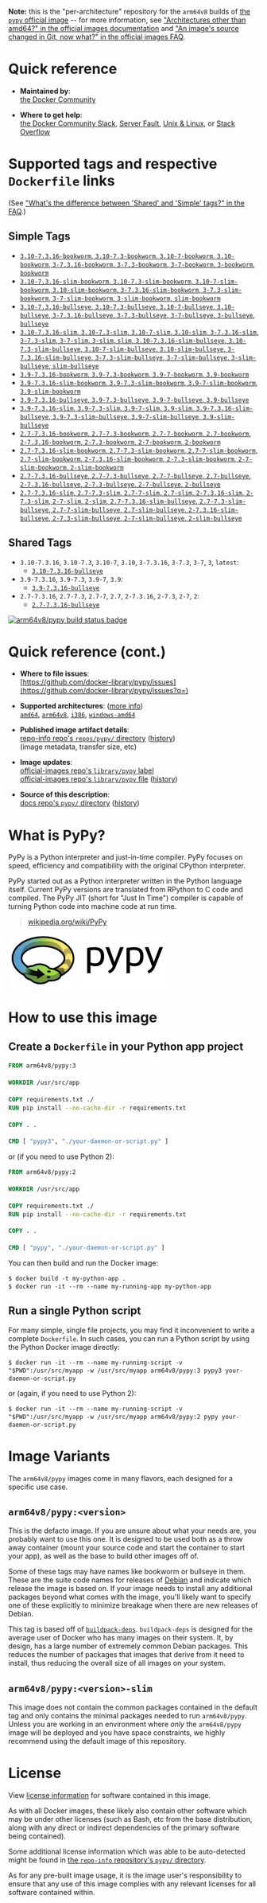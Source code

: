 <!--

********************************************************************************

WARNING:

    DO NOT EDIT "pypy/README.md"

    IT IS AUTO-GENERATED

    (from the other files in "pypy/" combined with a set of templates)

********************************************************************************

-->

**Note:** this is the "per-architecture" repository for the `arm64v8` builds of [the `pypy` official image](https://hub.docker.com/_/pypy) -- for more information, see ["Architectures other than amd64?" in the official images documentation](https://github.com/docker-library/official-images#architectures-other-than-amd64) and ["An image's source changed in Git, now what?" in the official images FAQ](https://github.com/docker-library/faq#an-images-source-changed-in-git-now-what).

# Quick reference

-	**Maintained by**:  
	[the Docker Community](https://github.com/docker-library/pypy)

-	**Where to get help**:  
	[the Docker Community Slack](https://dockr.ly/comm-slack), [Server Fault](https://serverfault.com/help/on-topic), [Unix & Linux](https://unix.stackexchange.com/help/on-topic), or [Stack Overflow](https://stackoverflow.com/help/on-topic)

# Supported tags and respective `Dockerfile` links

(See ["What's the difference between 'Shared' and 'Simple' tags?" in the FAQ](https://github.com/docker-library/faq#whats-the-difference-between-shared-and-simple-tags).)

## Simple Tags

-	[`3.10-7.3.16-bookworm`, `3.10-7.3-bookworm`, `3.10-7-bookworm`, `3.10-bookworm`, `3-7.3.16-bookworm`, `3-7.3-bookworm`, `3-7-bookworm`, `3-bookworm`, `bookworm`](https://github.com/docker-library/pypy/blob/7fd4974ceb6228a380d1c759bb6bfbb9bb7a6686/3.10/bookworm/Dockerfile)
-	[`3.10-7.3.16-slim-bookworm`, `3.10-7.3-slim-bookworm`, `3.10-7-slim-bookworm`, `3.10-slim-bookworm`, `3-7.3.16-slim-bookworm`, `3-7.3-slim-bookworm`, `3-7-slim-bookworm`, `3-slim-bookworm`, `slim-bookworm`](https://github.com/docker-library/pypy/blob/7fd4974ceb6228a380d1c759bb6bfbb9bb7a6686/3.10/slim-bookworm/Dockerfile)
-	[`3.10-7.3.16-bullseye`, `3.10-7.3-bullseye`, `3.10-7-bullseye`, `3.10-bullseye`, `3-7.3.16-bullseye`, `3-7.3-bullseye`, `3-7-bullseye`, `3-bullseye`, `bullseye`](https://github.com/docker-library/pypy/blob/7fd4974ceb6228a380d1c759bb6bfbb9bb7a6686/3.10/bullseye/Dockerfile)
-	[`3.10-7.3.16-slim`, `3.10-7.3-slim`, `3.10-7-slim`, `3.10-slim`, `3-7.3.16-slim`, `3-7.3-slim`, `3-7-slim`, `3-slim`, `slim`, `3.10-7.3.16-slim-bullseye`, `3.10-7.3-slim-bullseye`, `3.10-7-slim-bullseye`, `3.10-slim-bullseye`, `3-7.3.16-slim-bullseye`, `3-7.3-slim-bullseye`, `3-7-slim-bullseye`, `3-slim-bullseye`, `slim-bullseye`](https://github.com/docker-library/pypy/blob/7fd4974ceb6228a380d1c759bb6bfbb9bb7a6686/3.10/slim-bullseye/Dockerfile)
-	[`3.9-7.3.16-bookworm`, `3.9-7.3-bookworm`, `3.9-7-bookworm`, `3.9-bookworm`](https://github.com/docker-library/pypy/blob/86c243284bdb4df9a673aa3f3c837edeed8449cb/3.9/bookworm/Dockerfile)
-	[`3.9-7.3.16-slim-bookworm`, `3.9-7.3-slim-bookworm`, `3.9-7-slim-bookworm`, `3.9-slim-bookworm`](https://github.com/docker-library/pypy/blob/86c243284bdb4df9a673aa3f3c837edeed8449cb/3.9/slim-bookworm/Dockerfile)
-	[`3.9-7.3.16-bullseye`, `3.9-7.3-bullseye`, `3.9-7-bullseye`, `3.9-bullseye`](https://github.com/docker-library/pypy/blob/86c243284bdb4df9a673aa3f3c837edeed8449cb/3.9/bullseye/Dockerfile)
-	[`3.9-7.3.16-slim`, `3.9-7.3-slim`, `3.9-7-slim`, `3.9-slim`, `3.9-7.3.16-slim-bullseye`, `3.9-7.3-slim-bullseye`, `3.9-7-slim-bullseye`, `3.9-slim-bullseye`](https://github.com/docker-library/pypy/blob/86c243284bdb4df9a673aa3f3c837edeed8449cb/3.9/slim-bullseye/Dockerfile)
-	[`2.7-7.3.16-bookworm`, `2.7-7.3-bookworm`, `2.7-7-bookworm`, `2.7-bookworm`, `2-7.3.16-bookworm`, `2-7.3-bookworm`, `2-7-bookworm`, `2-bookworm`](https://github.com/docker-library/pypy/blob/da7ff7031b87e70e4d1eb089a5bea20c3cd8ff96/2.7/bookworm/Dockerfile)
-	[`2.7-7.3.16-slim-bookworm`, `2.7-7.3-slim-bookworm`, `2.7-7-slim-bookworm`, `2.7-slim-bookworm`, `2-7.3.16-slim-bookworm`, `2-7.3-slim-bookworm`, `2-7-slim-bookworm`, `2-slim-bookworm`](https://github.com/docker-library/pypy/blob/da7ff7031b87e70e4d1eb089a5bea20c3cd8ff96/2.7/slim-bookworm/Dockerfile)
-	[`2.7-7.3.16-bullseye`, `2.7-7.3-bullseye`, `2.7-7-bullseye`, `2.7-bullseye`, `2-7.3.16-bullseye`, `2-7.3-bullseye`, `2-7-bullseye`, `2-bullseye`](https://github.com/docker-library/pypy/blob/da7ff7031b87e70e4d1eb089a5bea20c3cd8ff96/2.7/bullseye/Dockerfile)
-	[`2.7-7.3.16-slim`, `2.7-7.3-slim`, `2.7-7-slim`, `2.7-slim`, `2-7.3.16-slim`, `2-7.3-slim`, `2-7-slim`, `2-slim`, `2.7-7.3.16-slim-bullseye`, `2.7-7.3-slim-bullseye`, `2.7-7-slim-bullseye`, `2.7-slim-bullseye`, `2-7.3.16-slim-bullseye`, `2-7.3-slim-bullseye`, `2-7-slim-bullseye`, `2-slim-bullseye`](https://github.com/docker-library/pypy/blob/da7ff7031b87e70e4d1eb089a5bea20c3cd8ff96/2.7/slim-bullseye/Dockerfile)

## Shared Tags

-	`3.10-7.3.16`, `3.10-7.3`, `3.10-7`, `3.10`, `3-7.3.16`, `3-7.3`, `3-7`, `3`, `latest`:
	-	[`3.10-7.3.16-bullseye`](https://github.com/docker-library/pypy/blob/7fd4974ceb6228a380d1c759bb6bfbb9bb7a6686/3.10/bullseye/Dockerfile)
-	`3.9-7.3.16`, `3.9-7.3`, `3.9-7`, `3.9`:
	-	[`3.9-7.3.16-bullseye`](https://github.com/docker-library/pypy/blob/86c243284bdb4df9a673aa3f3c837edeed8449cb/3.9/bullseye/Dockerfile)
-	`2.7-7.3.16`, `2.7-7.3`, `2.7-7`, `2.7`, `2-7.3.16`, `2-7.3`, `2-7`, `2`:
	-	[`2.7-7.3.16-bullseye`](https://github.com/docker-library/pypy/blob/da7ff7031b87e70e4d1eb089a5bea20c3cd8ff96/2.7/bullseye/Dockerfile)

[![arm64v8/pypy build status badge](https://img.shields.io/jenkins/s/https/doi-janky.infosiftr.net/job/multiarch/job/arm64v8/job/pypy.svg?label=arm64v8/pypy%20%20build%20job)](https://doi-janky.infosiftr.net/job/multiarch/job/arm64v8/job/pypy/)

# Quick reference (cont.)

-	**Where to file issues**:  
	[https://github.com/docker-library/pypy/issues](https://github.com/docker-library/pypy/issues?q=)

-	**Supported architectures**: ([more info](https://github.com/docker-library/official-images#architectures-other-than-amd64))  
	[`amd64`](https://hub.docker.com/r/amd64/pypy/), [`arm64v8`](https://hub.docker.com/r/arm64v8/pypy/), [`i386`](https://hub.docker.com/r/i386/pypy/), [`windows-amd64`](https://hub.docker.com/r/winamd64/pypy/)

-	**Published image artifact details**:  
	[repo-info repo's `repos/pypy/` directory](https://github.com/docker-library/repo-info/blob/master/repos/pypy) ([history](https://github.com/docker-library/repo-info/commits/master/repos/pypy))  
	(image metadata, transfer size, etc)

-	**Image updates**:  
	[official-images repo's `library/pypy` label](https://github.com/docker-library/official-images/issues?q=label%3Alibrary%2Fpypy)  
	[official-images repo's `library/pypy` file](https://github.com/docker-library/official-images/blob/master/library/pypy) ([history](https://github.com/docker-library/official-images/commits/master/library/pypy))

-	**Source of this description**:  
	[docs repo's `pypy/` directory](https://github.com/docker-library/docs/tree/master/pypy) ([history](https://github.com/docker-library/docs/commits/master/pypy))

# What is PyPy?

PyPy is a Python interpreter and just-in-time compiler. PyPy focuses on speed, efficiency and compatibility with the original CPython interpreter.

PyPy started out as a Python interpreter written in the Python language itself. Current PyPy versions are translated from RPython to C code and compiled. The PyPy JIT (short for "Just In Time") compiler is capable of turning Python code into machine code at run time.

> [wikipedia.org/wiki/PyPy](https://en.wikipedia.org/wiki/PyPy)

![logo](https://raw.githubusercontent.com/docker-library/docs/ff804ee81e3f94dab5cd207a0a0504e5e67606dd/pypy/logo.png)

# How to use this image

## Create a `Dockerfile` in your Python app project

```dockerfile
FROM arm64v8/pypy:3

WORKDIR /usr/src/app

COPY requirements.txt ./
RUN pip install --no-cache-dir -r requirements.txt

COPY . .

CMD [ "pypy3", "./your-daemon-or-script.py" ]
```

or (if you need to use Python 2):

```dockerfile
FROM arm64v8/pypy:2

WORKDIR /usr/src/app

COPY requirements.txt ./
RUN pip install --no-cache-dir -r requirements.txt

COPY . .

CMD [ "pypy", "./your-daemon-or-script.py" ]
```

You can then build and run the Docker image:

```console
$ docker build -t my-python-app .
$ docker run -it --rm --name my-running-app my-python-app
```

## Run a single Python script

For many simple, single file projects, you may find it inconvenient to write a complete `Dockerfile`. In such cases, you can run a Python script by using the Python Docker image directly:

```console
$ docker run -it --rm --name my-running-script -v "$PWD":/usr/src/myapp -w /usr/src/myapp arm64v8/pypy:3 pypy3 your-daemon-or-script.py
```

or (again, if you need to use Python 2):

```console
$ docker run -it --rm --name my-running-script -v "$PWD":/usr/src/myapp -w /usr/src/myapp arm64v8/pypy:2 pypy your-daemon-or-script.py
```

# Image Variants

The `arm64v8/pypy` images come in many flavors, each designed for a specific use case.

## `arm64v8/pypy:<version>`

This is the defacto image. If you are unsure about what your needs are, you probably want to use this one. It is designed to be used both as a throw away container (mount your source code and start the container to start your app), as well as the base to build other images off of.

Some of these tags may have names like bookworm or bullseye in them. These are the suite code names for releases of [Debian](https://wiki.debian.org/DebianReleases) and indicate which release the image is based on. If your image needs to install any additional packages beyond what comes with the image, you'll likely want to specify one of these explicitly to minimize breakage when there are new releases of Debian.

This tag is based off of [`buildpack-deps`](https://hub.docker.com/_/buildpack-deps/). `buildpack-deps` is designed for the average user of Docker who has many images on their system. It, by design, has a large number of extremely common Debian packages. This reduces the number of packages that images that derive from it need to install, thus reducing the overall size of all images on your system.

## `arm64v8/pypy:<version>-slim`

This image does not contain the common packages contained in the default tag and only contains the minimal packages needed to run `arm64v8/pypy`. Unless you are working in an environment where *only* the `arm64v8/pypy` image will be deployed and you have space constraints, we highly recommend using the default image of this repository.

# License

View [license information](https://bitbucket.org/pypy/pypy/src/c3ff0dd6252b6ba0d230f3624dbb4aab8973a1d0/LICENSE?at=default) for software contained in this image.

As with all Docker images, these likely also contain other software which may be under other licenses (such as Bash, etc from the base distribution, along with any direct or indirect dependencies of the primary software being contained).

Some additional license information which was able to be auto-detected might be found in [the `repo-info` repository's `pypy/` directory](https://github.com/docker-library/repo-info/tree/master/repos/pypy).

As for any pre-built image usage, it is the image user's responsibility to ensure that any use of this image complies with any relevant licenses for all software contained within.
